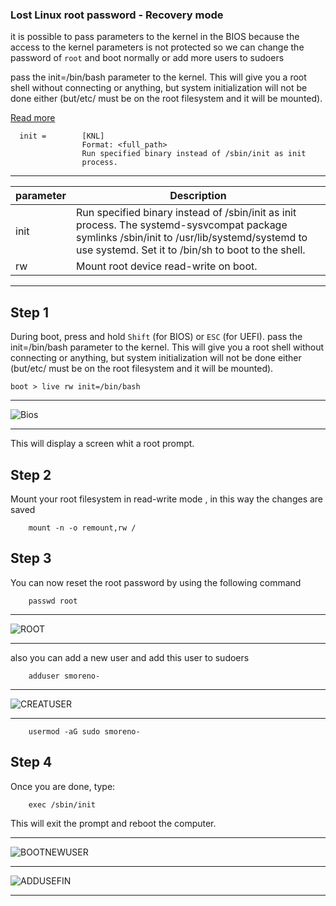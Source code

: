 ### Lost Linux root password - Recovery mode

it is possible to pass parameters to the kernel in the BIOS because the access to the kernel parameters is not protected so we can change the password of `root` and boot normally or add more users to sudoers


pass the init=/bin/bash parameter to the kernel. This will give you a root shell without connecting or anything, but system initialization will not be done either (but/etc/ must be on the root filesystem and it will be mounted). 

[Read more](https://www.kernel.org/doc/html/v4.14/admin-guide/kernel-parameters.html)

```
  init =        [KNL]
                Format: <full_path>
                Run specified binary instead of /sbin/init as init
                process.
```
___
|parameter 	|Description|
|----|----|
|init| 	Run specified binary instead of /sbin/init as init process. The systemd-sysvcompat package symlinks /sbin/init to /usr/lib/systemd/systemd to use systemd. Set it to /bin/sh to boot to the shell.|
|rw |	Mount root device read-write on boot. |
____

## Step 1 

During boot, press and hold `Shift` (for BIOS) or `ESC` (for UEFI). 
pass the init=/bin/bash parameter to the kernel. This will give you a root shell without connecting or anything, but system initialization will not be done either (but/etc/ must be on the root filesystem and it will be mounted). 

```
boot > live rw init=/bin/bash
```
___
![Bios](/.github/VirtualBox_boot2root_BIOSBOOT.png)
___
This will display a screen whit a root prompt.

## Step 2

Mount your root filesystem in read-write mode , in this way the changes are saved

```
    mount -n -o remount,rw /
```

## Step 3 

You can now reset the root password by using the following command

```
    passwd root
```
___
![ROOT](.github/VirtualBox_boot2root_ROOT.png)
___
also you can add a new user and add this user to sudoers

```
    adduser smoreno-
```
___
![CREATUSER](.github/VirtualBox_boot2root_CREATUSER.png)
___
```
    usermod -aG sudo smoreno-
```
## Step 4 

Once you are done, type:
```
    exec /sbin/init
```
This will exit the prompt and reboot the computer.
____
![BOOTNEWUSER](.github/VirtualBox_boot2root_BOOTNEWUSER.png)
____
![ADDUSEFIN](.github/VirtualBox_boot2root_ADDUSERFIN_39.png)
____

